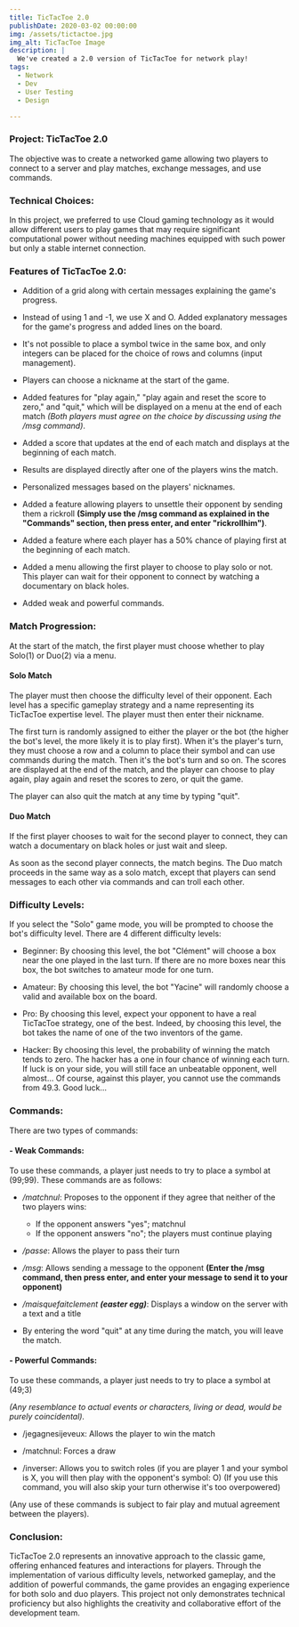 ```yaml
---
title: TicTacToe 2.0
publishDate: 2020-03-02 00:00:00
img: /assets/tictactoe.jpg
img_alt: TicTacToe Image
description: |
  We've created a 2.0 version of TicTacToe for network play!
tags:
  - Network
  - Dev
  - User Testing
  - Design

---
```


### Project: TicTacToe 2.0

The objective was to create a networked game allowing two players to connect to a server and play matches, exchange messages, and use commands.

### Technical Choices:

In this project, we preferred to use Cloud gaming technology as it would allow different users to play games that may require significant computational power without needing machines equipped with such power but only a stable internet connection.

### Features of TicTacToe 2.0:

- Addition of a grid along with certain messages explaining the game's progress.

- Instead of using 1 and -1, we use X and O. Added explanatory messages for the game's progress and added lines on the board.

- It's not possible to place a symbol twice in the same box, and only integers can be placed for the choice of rows and columns (input management).

- Players can choose a nickname at the start of the game.

- Added features for "play again," "play again and reset the score to zero," and "quit," which will be displayed on a menu at the end of each match *(Both players must agree on the choice by discussing using the /msg command)*.

- Added a score that updates at the end of each match and displays at the beginning of each match.

- Results are displayed directly after one of the players wins the match.

- Personalized messages based on the players' nicknames.

- Added a feature allowing players to unsettle their opponent by sending them a rickroll **(Simply use the /msg command as explained in the "Commands" section, then press enter, and enter "rickrollhim")**.

- Added a feature where each player has a 50% chance of playing first at the beginning of each match.

- Added a menu allowing the first player to choose to play solo or not. This player can wait for their opponent to connect by watching a documentary on black holes.

- Added weak and powerful commands.

### Match Progression:
At the start of the match, the first player must choose whether to play Solo(1) or Duo(2) via a menu.

#### Solo Match

The player must then choose the difficulty level of their opponent. Each level has a specific gameplay strategy and a name representing its TicTacToe expertise level.
The player must then enter their nickname.

The first turn is randomly assigned to either the player or the bot (the higher the bot's level, the more likely it is to play first). When it's the player's turn, they must choose a row and a column to place their symbol and can use commands during the match. Then it's the bot's turn and so on.
The scores are displayed at the end of the match, and the player can choose to play again, play again and reset the scores to zero, or quit the game.

The player can also quit the match at any time by typing "quit".

#### Duo Match

If the first player chooses to wait for the second player to connect, they can watch a documentary on black holes or just wait and sleep.

As soon as the second player connects, the match begins. The Duo match proceeds in the same way as a solo match, except that players can send messages to each other via commands and can troll each other.

### Difficulty Levels:

If you select the "Solo" game mode, you will be prompted to choose the bot's difficulty level.
There are 4 different difficulty levels:

- Beginner: By choosing this level, the bot "Clément" will choose a box near the one played in the last turn. If there are no more boxes near this box, the bot switches to amateur mode for one turn.

- Amateur: By choosing this level, the bot "Yacine" will randomly choose a valid and available box on the board.

- Pro: By choosing this level, expect your opponent to have a real TicTacToe strategy, one of the best. Indeed, by choosing this level, the bot takes the name of one of the two inventors of the game.

- Hacker: By choosing this level, the probability of winning the match tends to zero. The hacker has a one in four chance of winning each turn. If luck is on your side, you will still face an unbeatable opponent, well almost... Of course, against this player, you cannot use the commands from 49.3. Good luck...

### Commands:
There are two types of commands:

#### - Weak Commands:

To use these commands, a player just needs to try to place a symbol at (99;99). These commands are as follows:

- */matchnul*: Proposes to the opponent if they agree that neither of the two players wins:
    - If the opponent answers "yes"; matchnul
    - If the opponent answers "no"; the players must continue playing

- */passe*: Allows the player to pass their turn

- */msg*: Allows sending a message to the opponent **(Enter the /msg command, then press enter, and enter your message to send it to your opponent)**

- */maisquefaitclement **(easter egg)***: Displays a window on the server with a text and a title

- By entering the word "quit" at any time during the match, you will leave the match.

#### - Powerful Commands:

To use these commands, a player just needs to try to place a symbol at (49;3)

*(Any resemblance to actual events or characters, living or dead, would be purely coincidental).*

- /jegagnesijeveux: Allows the player to win the match

- /matchnul: Forces a draw

- /inverser: Allows you to switch roles (if you are player 1 and your symbol is X, you will then play with the opponent's symbol: O) (If you use this command, you will also skip your turn otherwise it's too overpowered)

(Any use of these commands is subject to fair play and mutual agreement between the players).

### Conclusion:
TicTacToe 2.0 represents an innovative approach to the classic game, offering enhanced features and interactions for players. Through the implementation of various difficulty levels, networked gameplay, and the addition of powerful commands, the game provides an engaging experience for both solo and duo players. This project not only demonstrates technical proficiency but also highlights the creativity and collaborative effort of the development team.